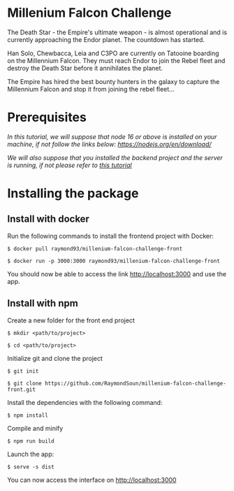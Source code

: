 # Millenium Falcon Challenge

The Death Star - the Empire's ultimate weapon - is almost operational and is currently approaching the Endor planet. The countdown has started.

Han Solo, Chewbacca, Leia and C3PO are currently on Tatooine boarding on the Millennium Falcon. They must reach Endor to join the Rebel fleet and destroy the Death Star before it annihilates the planet.

The Empire has hired the best bounty hunters in the galaxy to capture the Millennium Falcon and stop it from joining the rebel fleet...


# Prerequisites
*In this tutorial, we will suppose that node 16 or above is installed on your machine, if not follow the links below:*
*https://nodejs.org/en/download/*

*We will also suppose that you installed the backend project and the server is running, if not please refer to [this tutorial](https://github.com/RaymondSoun/millenium-falcon-challenge)*

# Installing the package
## Install with docker
Run the following commands to install the frontend project with Docker:

```
$ docker pull raymond93/millenium-falcon-challenge-front
```

```
$ docker run -p 3000:3000 raymond93/millenium-falcon-challenge-front
```

You should now be able to access the link [http://localhost:3000](http://localhost:3000) and use the app.

## Install with npm

Create a new folder for the front end project

```
$ mkdir <path/to/project>
```

```
$ cd <path/to/project>
```

Initialize git and clone the project

```
$ git init
```

```
$ git clone https://github.com/RaymondSoun/millenium-falcon-challenge-front.git
```

Install the dependencies with the following command:

```
$ npm install
```

Compile and minify

```
$ npm run build
```

Launch the app:
```
$ serve -s dist
```

You can now access the interface on [http://localhost:3000](http://localhost:3000)